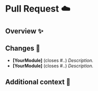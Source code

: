 # Pull Request ☁️
## Overview ✨
<!-- Please give a short summary about pull request changes. -->

## Changes 🔧
<!-- Please describe what did you do. Use closing keyword to close issues. Write module in brackets [] -->
- __[YourModule]__ (closes #..) _Description._
- __[YourModule]__ (closes #..) _Description._

## Additional context 🌟
<!-- Any additional context -->
